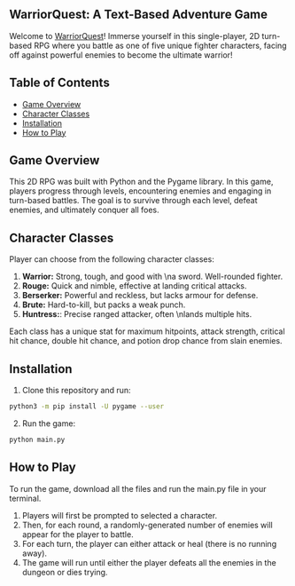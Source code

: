 ## WarriorQuest: A Text-Based Adventure Game

Welcome to [WarriorQuest](https://avallip.itch.io/warriorquest)! Immerse yourself in this single-player, 2D turn-based RPG where you battle as one of five unique fighter characters, facing off against powerful enemies to become the ultimate warrior!

## Table of Contents

- [Game Overview](#game-overview)
- [Character Classes](#character-classes)
- [Installation](#installation)
- [How to Play](#how-to-play)

## Game Overview

This 2D RPG was built with Python and the Pygame library. In this game, players progress through levels, encountering enemies and engaging in turn-based battles. The goal is to survive through each level, defeat enemies, and ultimately conquer all foes.

## Character Classes

Player can choose from the following character classes:

1. **Warrior:** Strong, tough, and good with \na sword. Well-rounded fighter.
2. **Rouge:** Quick and nimble, effective at landing critical attacks.
3. **Berserker:** Powerful and reckless, but lacks armour for defense.
4. **Brute:** Hard-to-kill, but packs a weak punch.
5. **Huntress:**: Precise ranged attacker, often \nlands multiple hits.

Each class has a unique stat for maximum hitpoints, attack strength, critical hit chance, double hit chance, and potion drop chance from slain enemies.

## Installation
1. Clone this repository and run:
```sh
python3 -m pip install -U pygame --user
```
2. Run the game:
```sh
python main.py
```

## How to Play

To run the game, download all the files and run the main.py file in your terminal. 

1. Players will first be prompted to selected a character.
2. Then, for each round, a randomly-generated number of enemies will appear for the player to battle.
3. For each turn, the player can either attack or heal (there is no running away).
4. The game will run until either the player defeats all the enemies in the dungeon or dies trying. 

